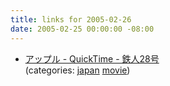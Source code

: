 ```yaml
---
title: links for 2005-02-26
date: 2005-02-25 00:00:00 -08:00
---
```


<ul class="delicious">
	<li>
		<div class="delicious-link"><a href="http://www.apple.com/jp/quicktime/trailers/shochiku/tetsujin28_large.html">アップル - QuickTime - 鉄人28号</a></div>
		<div class="delicious-categories">(categories: <a href="http://del.icio.us/torrez/japan">japan</a> <a href="http://del.icio.us/torrez/movie">movie</a>)</div>
	</li>
</ul>

